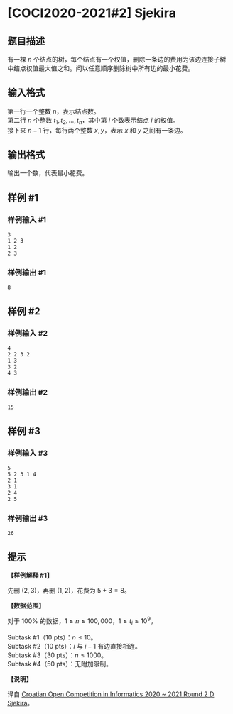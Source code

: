 # [COCI2020-2021#2] Sjekira

## 题目描述

有一棵 $n$ 个结点的树，每个结点有一个权值，删除一条边的费用为该边连接子树中结点权值最大值之和。问以任意顺序删除树中所有边的最小花费。

## 输入格式

第一行一个整数 $n$，表示结点数。  
第二行 $n$ 个整数 $t_1, t_2, \ldots , t_n$，其中第 $i$ 个数表示结点 $i$ 的权值。  
接下来 $n-1$ 行，每行两个整数 $x, y$，表示 $x$ 和 $y$ 之间有一条边。

## 输出格式

输出一个数，代表最小花费。

## 样例 #1

### 样例输入 #1
```
3
1 2 3
1 2
2 3
```

### 样例输出 #1

```
8
```

## 样例 #2

### 样例输入 #2
```
4
2 2 3 2
1 3
3 2
4 3
```

### 样例输出 #2

```
15
```

## 样例 #3

### 样例输入 #3
```
5
5 2 3 1 4
2 1
3 1
2 4
2 5
```

### 样例输出 #3

```
26
```

## 提示

**【样例解释 #1】**

先删 $(2,3)$，再删 $(1,2)$，花费为 $5+3=8$。

**【数据范围】**

对于 $100\%$ 的数据，$1 \leq n \leq 100,000$，$1 \leq t_i \leq 10^9$。

Subtask #1（$10$ pts）：$n \leq 10$。  
Subtask #2（$10$ pts）：$i$ 与 $i-1$ 有边直接相连。  
Subtask #3（$30$ pts）：$n \leq 1000$。  
Subtask #4（$50$ pts）：无附加限制。

**【说明】**

译自 [Croatian Open Competition in Informatics 2020 ~ 2021 Round 2 D Sjekira](https://hsin.hr/coci/contest2_tasks.pdf)。
